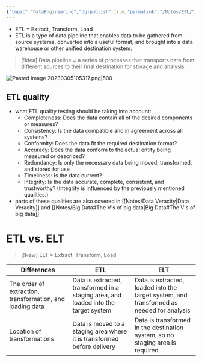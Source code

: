 ```yaml
---
{"topic":"DataEngineering","dg-publish":true,"permalink":"/Notes/ETL/","dgPassFrontmatter":true,"noteIcon":""}
---
```


- ETL = Extract, Transform, Load 
- ETL is a type of data pipeline that enables data to be gathered from source systems, converted into a useful format, and brought into a data warehouse or other unified destination system. 
 >[!Idea] Data pipeline = a series of processes that transports data from different sources to their final destination for storage and analysis



![Pasted image 20230305105317.png|500](/img/user/_assets/images/Pasted%20image%2020230305105317.png)

## ETL quality
- what ETL quality testing should be taking into account:
	- Completeness: Does the data contain all of the desired components or measures?
	- Consistency: Is the data compatible and in agreement across all systems?
	- Conformity: Does the data fit the required destination format?
	- Accuracy: Does the data conform to the actual entity being measured or described?
	- Redundancy: Is only the necessary data being moved, transformed, and stored for use
	- Timeliness: Is the data current?
	- Integrity: Is the data accurate, complete, consistent, and trustworthy? (Integrity is influenced by the previously mentioned qualities.)
- parts of these qualities are also covered in [[Notes/Data Veracity\|Data Veracity]] and [[Notes/Big Data#The V's of big data\|Big Data#The V's of big data]]
# ETL vs. ELT
>[!New] ELT = Extract, Transform, Load

|**Differences**|**ETL**|**ELT**|
|---|---|---|
|The order of extraction, transformation, and loading data|Data is extracted, transformed in a staging area, and loaded into the target system|Data is extracted, loaded into the target system, and transformed as needed for analysis|
|Location of transformations|Data is moved to a staging area where it is transformed before delivery|Data is transformed in the destination system, so no staging area is required|



